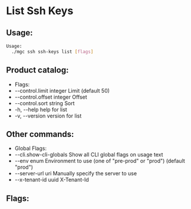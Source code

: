 # List Ssh Keys

## Usage:
```bash
Usage:
  ./mgc ssh ssh-keys list [flags]
```

## Product catalog:
- Flags:
- --control.limit integer     Limit (default 50)
- --control.offset integer    Offset
- --control.sort string       Sort
- -h, --help                     help for list
- -v, --version                  version for list

## Other commands:
- Global Flags:
- --cli.show-cli-globals   Show all CLI global flags on usage text
- --env enum               Environment to use (one of "pre-prod" or "prod") (default "prod")
- --server-url uri         Manually specify the server to use
- --x-tenant-id uuid       X-Tenant-Id

## Flags:
```bash

```

